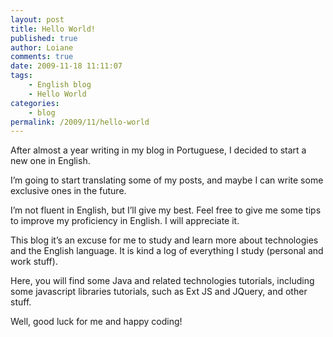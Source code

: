 ```yaml
---
layout: post
title: Hello World!
published: true
author: Loiane
comments: true
date: 2009-11-18 11:11:07
tags:
    - English blog
    - Hello World
categories:
    - blog
permalink: /2009/11/hello-world
---
```


  After almost a year writing in my blog in Portuguese, I decided to start a new one in English.



  I&#8217;m going to start translating some of my posts, and maybe I can write some exclusive ones in the future.



  I&#8217;m not fluent in English, but I&#8217;ll give my best. Feel free to give me some tips to improve my proficiency in English. I will appreciate it.



  This blog it&#8217;s an excuse for me to study and learn more about technologies and the English language. It is kind a log of everything I study (personal and work stuff).



  Here, you will find some Java and related technologies tutorials, including some javascript libraries tutorials, such as Ext JS and JQuery, and other stuff.



  Well, good luck for me and happy coding!
